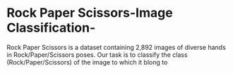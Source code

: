 # Rock Paper Scissors-Image Classification-
Rock Paper Scissors is a dataset containing 2,892 images of diverse hands in Rock/Paper/Scissors poses. Our task is to classify the class (Rock/Paper/Scissors) of the image to which it blong to
